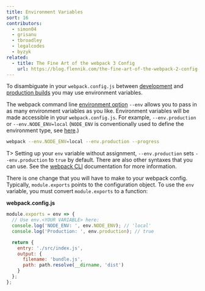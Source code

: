 ```yaml
---
title: Environment Variables
sort: 16
contributors:
  - simon04
  - grisanu
  - tbroadley
  - legalcodes
  - byzyk
related:
  - title: The Fine Art of the webpack 3 Config
    url: https://blog.flennik.com/the-fine-art-of-the-webpack-2-config-dc4d19d7f172#d60a
---
```


To disambiguate in your `webpack.config.js` between [development](/guides/development) and [production builds](/guides/production) you may use environment variables.

The webpack command line [environment option](/api/cli/#environment-options) `--env` allows you to pass in as many environment variables as you like. Environment variables will be made accessible in your `webpack.config.js`. For example, `--env.production` or `--env.NODE_ENV=local` (`NODE_ENV` is conventionally used to define the environment type, see [here](https://dzone.com/articles/what-you-should-know-about-node-env).)

```bash
webpack --env.NODE_ENV=local --env.production --progress
```

T> Setting up your `env` variable without assignment, `--env.production` sets `--env.production` to `true` by default. There are also other syntaxes that you can use. See the [webpack CLI](/api/cli/#environment-options) documentation for more information.

There is one change that you will have to make to your webpack config. Typically, `module.exports` points to the configuration object. To use the `env` variable, you must convert `module.exports` to a function:

__webpack.config.js__

``` js
module.exports = env => {
  // Use env.<YOUR VARIABLE> here:
  console.log('NODE_ENV: ', env.NODE_ENV); // 'local'
  console.log('Production: ', env.production); // true

  return {
    entry: './src/index.js',
    output: {
      filename: 'bundle.js',
      path: path.resolve(__dirname, 'dist')
    }
  };
};
```
